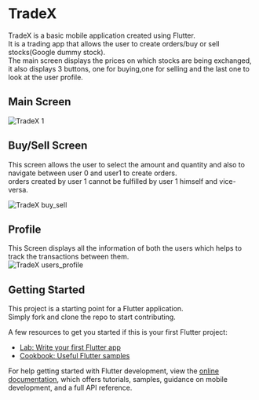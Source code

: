 # TradeX

TradeX is a basic mobile application created using Flutter.<br>
It is a trading app that allows the user to create orders/buy or sell stocks(Google dummy stock).<br>
The main screen displays the prices on which stocks are being exchanged, it also displays 3 buttons, one for buying,one for selling and the last one to look at the user profile.<br>
## Main Screen

![TradeX 1](https://github.com/Saadkhanx/TradeX/assets/115053707/e318729b-7f4f-4c59-9337-fc9192d3b76f)

## Buy/Sell Screen
This screen allows the user to select the amount and quantity and also to navigate between user 0 and user1 to create orders.<br>
orders created by user 1 cannot be fulfilled by user 1 himself and vice-versa.<br>

![TradeX buy_sell](https://github.com/Saadkhanx/TradeX/assets/115053707/26d26559-601b-4117-a13d-7a092c8724b9)

## Profile
This Screen displays all the information of both the users which helps to track the transactions between them.<br>
![TradeX users_profile](https://github.com/Saadkhanx/TradeX/assets/115053707/a452c6d5-c54e-4e2e-adf8-d3b0632a6e10)


## Getting Started

This project is a starting point for a Flutter application.<br>
Simply fork and clone the repo to start contributing.<br>


A few resources to get you started if this is your first Flutter project:

- [Lab: Write your first Flutter app](https://docs.flutter.dev/get-started/codelab)
- [Cookbook: Useful Flutter samples](https://docs.flutter.dev/cookbook)

For help getting started with Flutter development, view the
[online documentation](https://docs.flutter.dev/), which offers tutorials,
samples, guidance on mobile development, and a full API reference.
